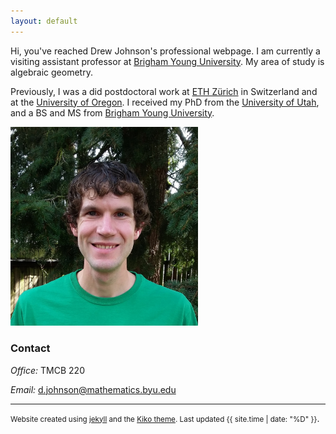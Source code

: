 ```yaml
---
layout: default
---
```


Hi, you've reached Drew Johnson's professional webpage. I am currently a visiting assistant professor at [Brigham Young University](http://math.byu.edu). My area of study is algebraic geometry.

Previously, I was a did postdoctoral work at [ETH Z&uuml;rich](https://www.math.ethz.ch) in Switzerland and at the [University of Oregon](http://math.uoregon.edu). I received my PhD from the [University of Utah](http://math.utah.edu), and a BS and MS from [Brigham Young University](http://math.byu.edu).

<img src="drewjohnsonpic.jpg" alt="Drew Johnson picture" style="width: 300px;"/>

### Contact

*Office:* TMCB 220

*Email:* d.johnson@mathematics.byu.edu

_________________________________________________________________

<small>Website created using [jekyll](https://jekyllrb.com/) and the [Kiko theme](http://themes.jekyllrc.org/kiko/). Last updated {{ site.time | date: "%D" }}</small>.
